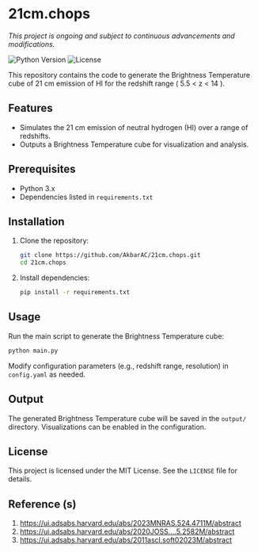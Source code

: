 
# 21cm.chops

*This project is ongoing and subject to continuous advancements and modifications.*

![Python Version](https://img.shields.io/badge/python-3.8%2B-blue.svg) ![License](https://img.shields.io/badge/license-MIT-blue.svg)  

This repository contains the code to generate the Brightness Temperature cube of 21 cm emission of HI for the redshift range \( 5.5 < z < 14 \).

## Features

- Simulates the 21 cm emission of neutral hydrogen (HI) over a range of redshifts.
- Outputs a Brightness Temperature cube for visualization and analysis.

## Prerequisites

- Python 3.x
- Dependencies listed in `requirements.txt`

## Installation

1. Clone the repository:
   ```bash
   git clone https://github.com/AkbarAC/21cm.chops.git
   cd 21cm.chops
   ```
2. Install dependencies:
   ```bash
   pip install -r requirements.txt

   ```

## Usage

Run the main script to generate the Brightness Temperature cube:
```bash
python main.py
```

Modify configuration parameters (e.g., redshift range, resolution) in `config.yaml` as needed.

## Output

The generated Brightness Temperature cube will be saved in the `output/` directory. Visualizations can be enabled in the configuration.

## License

This project is licensed under the MIT License. See the `LICENSE` file for details.


## Reference (s)

1. https://ui.adsabs.harvard.edu/abs/2023MNRAS.524.4711M/abstract
2. https://ui.adsabs.harvard.edu/abs/2020JOSS....5.2582M/abstract
3. https://ui.adsabs.harvard.edu/abs/2011ascl.soft02023M/abstract

